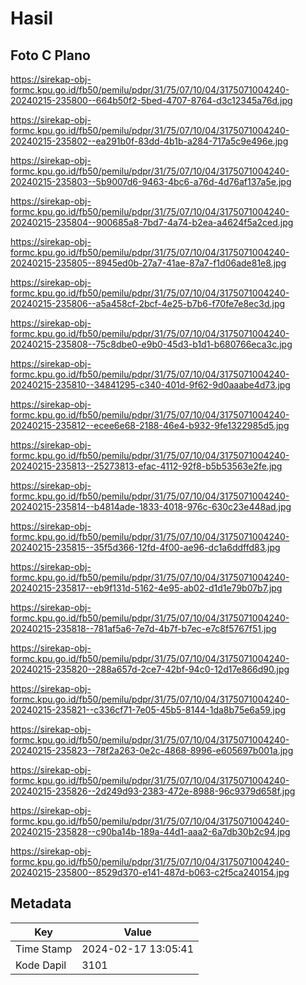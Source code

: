 # Hasil

## Foto C Plano

https://sirekap-obj-formc.kpu.go.id/fb50/pemilu/pdpr/31/75/07/10/04/3175071004240-20240215-235800--664b50f2-5bed-4707-8764-d3c12345a76d.jpg

https://sirekap-obj-formc.kpu.go.id/fb50/pemilu/pdpr/31/75/07/10/04/3175071004240-20240215-235802--ea291b0f-83dd-4b1b-a284-717a5c9e496e.jpg

https://sirekap-obj-formc.kpu.go.id/fb50/pemilu/pdpr/31/75/07/10/04/3175071004240-20240215-235803--5b9007d6-9463-4bc6-a76d-4d76af137a5e.jpg

https://sirekap-obj-formc.kpu.go.id/fb50/pemilu/pdpr/31/75/07/10/04/3175071004240-20240215-235804--900685a8-7bd7-4a74-b2ea-a4624f5a2ced.jpg

https://sirekap-obj-formc.kpu.go.id/fb50/pemilu/pdpr/31/75/07/10/04/3175071004240-20240215-235805--8945ed0b-27a7-41ae-87a7-f1d06ade81e8.jpg

https://sirekap-obj-formc.kpu.go.id/fb50/pemilu/pdpr/31/75/07/10/04/3175071004240-20240215-235806--a5a458cf-2bcf-4e25-b7b6-f70fe7e8ec3d.jpg

https://sirekap-obj-formc.kpu.go.id/fb50/pemilu/pdpr/31/75/07/10/04/3175071004240-20240215-235808--75c8dbe0-e9b0-45d3-b1d1-b680766eca3c.jpg

https://sirekap-obj-formc.kpu.go.id/fb50/pemilu/pdpr/31/75/07/10/04/3175071004240-20240215-235810--34841295-c340-401d-9f62-9d0aaabe4d73.jpg

https://sirekap-obj-formc.kpu.go.id/fb50/pemilu/pdpr/31/75/07/10/04/3175071004240-20240215-235812--ecee6e68-2188-46e4-b932-9fe1322985d5.jpg

https://sirekap-obj-formc.kpu.go.id/fb50/pemilu/pdpr/31/75/07/10/04/3175071004240-20240215-235813--25273813-efac-4112-92f8-b5b53563e2fe.jpg

https://sirekap-obj-formc.kpu.go.id/fb50/pemilu/pdpr/31/75/07/10/04/3175071004240-20240215-235814--b4814ade-1833-4018-976c-630c23e448ad.jpg

https://sirekap-obj-formc.kpu.go.id/fb50/pemilu/pdpr/31/75/07/10/04/3175071004240-20240215-235815--35f5d366-12fd-4f00-ae96-dc1a6ddffd83.jpg

https://sirekap-obj-formc.kpu.go.id/fb50/pemilu/pdpr/31/75/07/10/04/3175071004240-20240215-235817--eb9f131d-5162-4e95-ab02-d1d1e79b07b7.jpg

https://sirekap-obj-formc.kpu.go.id/fb50/pemilu/pdpr/31/75/07/10/04/3175071004240-20240215-235818--781af5a6-7e7d-4b7f-b7ec-e7c8f5767f51.jpg

https://sirekap-obj-formc.kpu.go.id/fb50/pemilu/pdpr/31/75/07/10/04/3175071004240-20240215-235820--288a657d-2ce7-42bf-94c0-12d17e866d90.jpg

https://sirekap-obj-formc.kpu.go.id/fb50/pemilu/pdpr/31/75/07/10/04/3175071004240-20240215-235821--c336cf71-7e05-45b5-8144-1da8b75e6a59.jpg

https://sirekap-obj-formc.kpu.go.id/fb50/pemilu/pdpr/31/75/07/10/04/3175071004240-20240215-235823--78f2a263-0e2c-4868-8996-e605697b001a.jpg

https://sirekap-obj-formc.kpu.go.id/fb50/pemilu/pdpr/31/75/07/10/04/3175071004240-20240215-235826--2d249d93-2383-472e-8988-96c9379d658f.jpg

https://sirekap-obj-formc.kpu.go.id/fb50/pemilu/pdpr/31/75/07/10/04/3175071004240-20240215-235828--c90ba14b-189a-44d1-aaa2-6a7db30b2c94.jpg

https://sirekap-obj-formc.kpu.go.id/fb50/pemilu/pdpr/31/75/07/10/04/3175071004240-20240215-235800--8529d370-e141-487d-b063-c2f5ca240154.jpg


## Metadata

| Key        | Value               |
| ---------- | ------------------- |
| Time Stamp | 2024-02-17 13:05:41 |
| Kode Dapil | 3101                |



